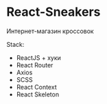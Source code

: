 # React-Sneakers
Интернет-магазин кроссовок

Stack:
- ReactJS + хуки
- React Router
- Axios
- SCSS
- React Context
- React Skeleton